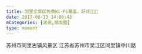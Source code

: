 ```yaml
---
title: 同里全景区免费Wi-Fi覆盖，好评👏👏👏
date: 2017-08-13 14:08:43
mCategories: [说说,朋友圈]
type: moment
---
```


<div id="pics-20170813140843"></div>

<script>
var data = [
    {"link": "2017-08-13_135159.mov", "type": "video"},
    {"link": "2017-08-13_000000.png", "type": "shuoshuo"}
];
picsRender(data, "pics-20170813140843");
</script>

苏州市同里古镇风景区
江苏省苏州市吴江区同里镇中川路

